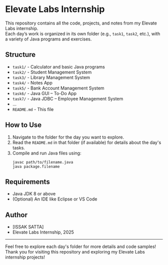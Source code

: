 # Elevate Labs Internship

This repository contains all the code, projects, and notes from my Elevate Labs internship.  
Each day’s work is organized in its own folder (e.g., `task1`, `task2`, etc.), with a variety of Java programs and exercises.

## Structure

- `task1/` - Calculator and basic Java programs
- `task2/` - Student Management System 
- `task3/` - Library Management System 
- `task4/` - Notes App 
- `task5/` - Bank Account Management System
- `task6/` - Java GUI – To-Do App
- `task7/` - Java JDBC – Employee Management System  
- ...
- `README.md` - This file

## How to Use

1. Navigate to the folder for the day you want to explore.
2. Read the `README.md` in that folder (if available) for details about the day's tasks.
3. Compile and run Java files using:
    ```
    javac path/to/filename.java
    java package.filename
    ```

## Requirements

- Java JDK 8 or above
- (Optional) An IDE like Eclipse or VS Code


## Author

- [ISSAK SATTA]
- Elevate Labs Internship, 2025

---

Feel free to explore each day's folder for more details and code samples!
Thank you for visiting this repository and exploring my Elevate Labs internship projects!